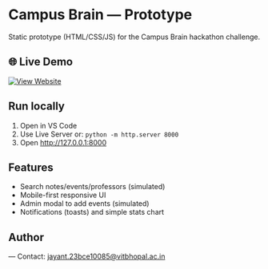 # Campus Brain — Prototype
Static prototype (HTML/CSS/JS) for the Campus Brain hackathon challenge.

## 🌐 Live Demo
[![View Website](https://img.shields.io/badge/Live%20Demo-Click%20Here-brightgreen?style=for-the-badge)](https://jayantchaudhary1980.github.io/campus-brain/)


## Run locally
1. Open in VS Code
2. Use Live Server or:
   `python -m http.server 8000`
3. Open http://127.0.0.1:8000

## Features
- Search notes/events/professors (simulated)
- Mobile-first responsive UI
- Admin modal to add events (simulated)
- Notifications (toasts) and simple stats chart

## Author
<Jayant Chaudhary> — Contact: <jayant.23bce10085@vitbhopal.ac.in>
